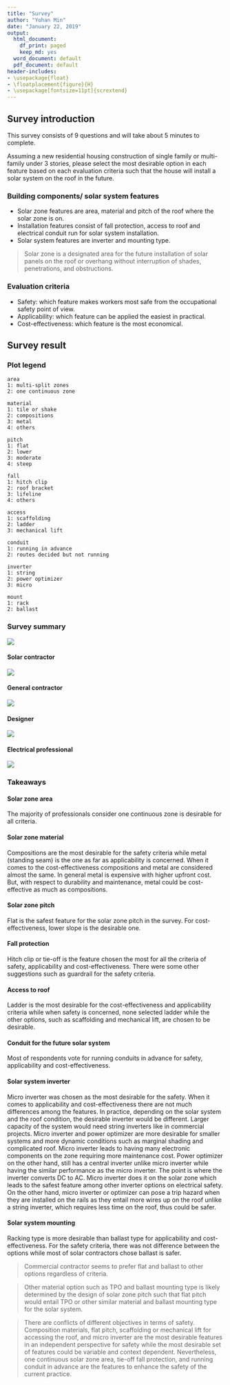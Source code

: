 ```yaml
---
title: "Survey"
author: "Yohan Min"
date: "January 22, 2019"
output:
  html_document:
    df_print: paged
    keep_md: yes
  word_document: default
  pdf_document: default
header-includes:
- \usepackage{float}
- \floatplacement{figure}{H}
- \usepackage[fontsize=11pt]{scrextend}
---
```




## Survey introduction

This survey consists of 9 questions and will take about 5 minutes to complete.

Assuming a new residential housing construction of single family or multi-family under 3 stories, please select the most desirable option in each feature based on each evaluation criteria such that the house will install a solar system on the roof in the future.

### Building components/ solar system features
* Solar zone features are area, material and pitch of the roof where the solar zone is on.
* Installation features consist of fall protection, access to roof and electrical conduit run for solar system installation.
* Solar system features are inverter and mounting type.

> Solar zone is a designated area for the future installation of solar panels on the roof or overhang without interruption of shades, penetrations, and obstructions.

### Evaluation criteria
* Safety: which feature makes workers most safe from the occupational safety point of view.
* Applicability: which feature can be applied the easiest in practical.
* Cost-effectiveness: which feature is the most economical.

## Survey result

### Plot legend

```
area
1: multi-split zones
2: one continuous zone

material
1: tile or shake
2: compositions
3: metal
4: others

pitch
1: flat
2: lower
3: moderate
4: steep

fall
1: hitch clip
2: roof bracket
3: lifeline
4: others

access
1: scaffolding
2: ladder
3: mechanical lift

conduit
1: running in advance
2: routes decided but not running

inverter
1: string
2: power optimizer
3: micro

mount
1: rack
2: ballast
```

### Survey summary

![](survey_files/figure-html/unnamed-chunk-1-1.png)<!-- -->


#### Solar contractor

![](survey_files/figure-html/unnamed-chunk-2-1.png)<!-- -->


#### General contractor

![](survey_files/figure-html/unnamed-chunk-3-1.png)<!-- -->


#### Designer

![](survey_files/figure-html/unnamed-chunk-4-1.png)<!-- -->


#### Electrical professional
![](survey_files/figure-html/unnamed-chunk-5-1.png)<!-- -->


### Takeaways

#### Solar zone area

The majority of professionals consider one continuous zone is desirable for all criteria.

#### Solar zone material

Compositions are the most desirable for the safety criteria while metal (standing seam) is the one as far as applicability is concerned. When it comes to the cost-effectiveness compositions and metal are considered almost the same. In general metal is expensive with higher upfront cost. But, with respect to durability and maintenance, metal could be cost-effective as much as compositions.

#### Solar zone pitch

Flat is the safest feature for the solar zone pitch in the survey. For cost-effectiveness, lower slope is the desirable one.

#### Fall protection

Hitch clip or tie-off is the feature chosen the most for all the criteria of safety, applicability and cost-effectiveness. There were some other suggestions such as guardrail for the safety criteria.

#### Access to roof

Ladder is the most desirable for the cost-effectiveness and applicability criteria while when safety is concerned, none selected ladder while the other options, such as scaffolding and mechanical lift, are chosen to be desirable.

#### Conduit for the future solar system

Most of respondents vote for running conduits in advance for safety, applicability and cost-effectiveness.

#### Solar system inverter

Micro inverter was chosen as the most desirable for the safety. When it comes to applicability and cost-effectiveness there are not much differences among the features. In practice, depending on the solar system and the roof condition, the desirable inverter would be different. Larger capacity of the system would need string inverters like in commercial projects. Micro inverter and power optimizer are more desirable for smaller systems and more dynamic conditions such as marginal shading and complicated roof. Micro inverter leads to having many electronic components on the zone requiring more maintenance cost. Power optimizer on the other hand, still has a central inverter unlike micro inverter while having the similar performance as the micro inverter. The point is where the inverter converts DC to AC. Micro inverter does it on the solar zone which leads to the safest feature among other inverter options on electrical safety. On the other hand, micro inverter or optimizer can pose a trip hazard when they are installed on the rails as they entail more wires up on the roof unlike a string inverter, which requires less time on the roof, thus could be safer.  

#### Solar system mounting

Racking type is more desirable than ballast type for applicability and cost-effectiveness. For the safety criteria, there was not difference between the options while most of solar contractors chose ballast is safer.

> Commercial contractor seems to prefer flat and ballast to other options regardless of criteria.

> Other material option such as TPO and ballast mounting type is likely determined by the design of solar zone pitch such that flat pitch would entail TPO or other similar material and ballast mounting type for the solar system.

> There are conflicts of different objectives in terms of safety. Composition materials, flat pitch, scaffolding or mechanical lift for accessing the roof, and micro inverter are the most desirable features in an independent perspective for safety while the most desirable set of features could be variable and context dependent. Nevertheless, one continuous solar zone area, tie-off fall protection, and running conduit in advance are the features to enhance the safety of the current practice.
